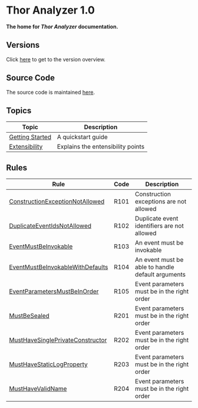 # Thor Analyzer 1.0

**The home for *Thor Analyzer* documentation.**

## Versions

Click [here](https://github.com/ChilliCream/thor-analyzer-docs) to get to the version overview.

## Source Code

The source code is maintained [here](https://github.com/ChilliCream/thor-analyzer).

## Topics

| Topic | Description |
| ----- | ----------- |
| [Getting Started](docs/GettingStarted.md) | A quickstart guide |
| [Extensibility](docs/Extensibility.md) | Explains the entensibility points |

## Rules

| Rule | Code | Description |
| ---- | ---- | ----------- |
| [ConstructionExceptionNotAllowed](docs/Rules/ConstructionExceptionNotAllowed.md) | R101 | Construction exceptions are not allowed |
| [DuplicateEventIdsNotAllowed](docs/Rules/DuplicateEventIdsNotAllowed.md) | R102 | Duplicate event identifiers are not allowed |
| [EventMustBeInvokable](docs/Rules/EventMustBeInvokable.md) | R103 | An event must be invokable |
| [EventMustBeInvokableWithDefaults](docs/Rules/EventMustBeInvokableWithDefaults.md) | R104 | An event must be able to handle default arguments |
| [EventParametersMustBeInOrder](docs/Rules/EventParametersMustBeInOrder.md) | R105 | Event parameters must be in the right order |
| [MustBeSealed](docs/Rules/MustBeSealed.md) | R201 | Event parameters must be in the right order |
| [MustHaveSinglePrivateConstructor](docs/Rules/MustHaveSinglePrivateConstructor.md) | R202 | Event parameters must be in the right order |
| [MustHaveStaticLogProperty](docs/Rules/MustHaveStaticLogProperty.md) | R203 | Event parameters must be in the right order |
| [MustHaveValidName](docs/Rules/MustHaveValidName.md) | R204 | Event parameters must be in the right order |